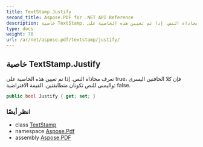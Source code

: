 ```yaml
---
title: TextStamp.Justify
second_title: Aspose.PDF for .NET API Reference
description: خاصية TextStamp. تعرف محاذاة النص. إذا تم تعيين هذه الخاصية على true، فإن كلا الحافتين اليسرى واليمنى للنص تكونان متطابقتين. القيمة الافتراضية false
type: docs
weight: 70
url: /ar/net/aspose.pdf/textstamp/justify/
---
```

## خاصية TextStamp.Justify

تعرف محاذاة النص. إذا تم تعيين هذه الخاصية على true، فإن كلا الحافتين اليسرى واليمنى للنص تكونان متطابقتين. القيمة الافتراضية: false.

```csharp
public bool Justify { get; set; }
```

### انظر أيضًا

* class [TextStamp](../)
* namespace [Aspose.Pdf](../../../aspose.pdf/)
* assembly [Aspose.PDF](../../../)